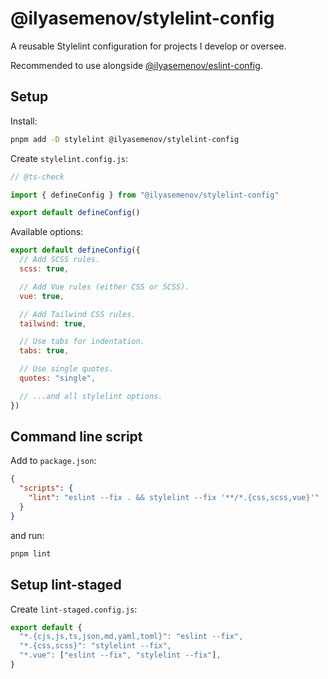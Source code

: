 # @ilyasemenov/stylelint-config

A reusable Stylelint configuration for projects I develop or oversee.

Recommended to use alongside [@ilyasemenov/eslint-config](https://github.com/IlyaSemenov/eslint-config).

## Setup

Install:

```sh
pnpm add -D stylelint @ilyasemenov/stylelint-config
```

Create `stylelint.config.js`:

```js
// @ts-check

import { defineConfig } from "@ilyasemenov/stylelint-config"

export default defineConfig()
```

Available options:

```js
export default defineConfig({
  // Add SCSS rules.
  scss: true,

  // Add Vue rules (either CSS or SCSS).
  vue: true,

  // Add Tailwind CSS rules.
  tailwind: true,

  // Use tabs for indentation.
  tabs: true,

  // Use single quotes.
  quotes: "single",

  // ...and all stylelint options.
})
```

## Command line script

Add to `package.json`:

```json
{
  "scripts": {
    "lint": "eslint --fix . && stylelint --fix '**/*.{css,scss,vue}'"
  }
}
```

and run:

```sh
pnpm lint
```

## Setup lint-staged

Create `lint-staged.config.js`:

```js
export default {
  "*.{cjs,js,ts,json,md,yaml,toml}": "eslint --fix",
  "*.{css,scss}": "stylelint --fix",
  "*.vue": ["eslint --fix", "stylelint --fix"],
}
```
